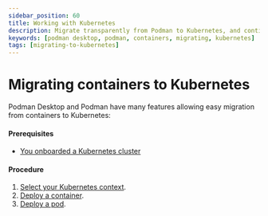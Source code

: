 ```yaml
---
sidebar_position: 60
title: Working with Kubernetes
description: Migrate transparently from Podman to Kubernetes, and continue using familiar workflows.
keywords: [podman desktop, podman, containers, migrating, kubernetes]
tags: [migrating-to-kubernetes]
---
```


# Migrating containers to Kubernetes

Podman Desktop and Podman have many features allowing easy migration from containers to Kubernetes:

#### Prerequisites

- [You onboarded a Kubernetes cluster](/docs/onboarding-for-kubernetes)

#### Procedure

1. [Select your Kubernetes context](/docs/kubernetes/viewing-and-selecting-current-kubernete-context-in-the-status-bar).
2. [Deploy a container](/docs/kubernetes/deploying-a-container-to-kubernetes).
3. [Deploy a pod](/docs/kubernetes/deploying-a-pod-to-kubernetes).
